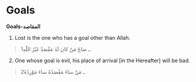 Goals
=====

**Goals-المقاصد**

1. Lost is the one who has a goal other than Allah.

> 1ـ ضاعَ مَنْ كانَ لَهُ مَقْصَدٌ غَيْرُ اللّهِ.

2. One whose goal is evil, his place of arrival [in the Hereafter] will
be bad.

> 2ـ مَنْ ساءَ مَقْصَدُهُ ساءَ مَوْرِدُهُ.



